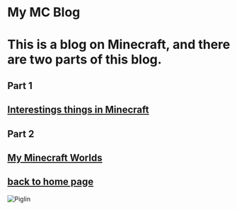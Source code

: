# My MC Blog
# This is a blog on Minecraft, and there are two parts of this blog.




## Part 1
## [Interestings things in Minecraft](https://henrypersonalweb.github.io/blog/interestingstuffmc/)
## Part 2
## [My Minecraft Worlds](https://henrypersonalweb.github.io/blog/mymcworlds/)
## [back to home page](https://henrypersonalweb.github.io/home)
![Piglin](https://henrypersonalweb.github.io/pictures/piglin.gif)



